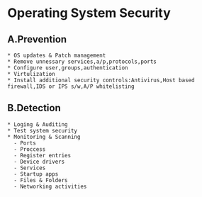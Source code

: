 # Operating System Security


## A.Prevention  
  
	* OS updates & Patch management
	* Remove unnessary services,a/p,protocols,ports   
	* Configure user,groups,authentication 
	* Virtulization  
	* Install additional security controls:Antivirus,Host based firewall,IDS or IPS s/w,A/P whitelisting
	
## B.Detection  
  
	* Loging & Auditing
	* Test system security   
	* Monitoring & Scanning 
	  - Ports
	  - Proccess
	  - Register entries
	  - Device drivers
	  - Services
	  - Startup apps
	  - Files & Folders
	  - Networking activities




